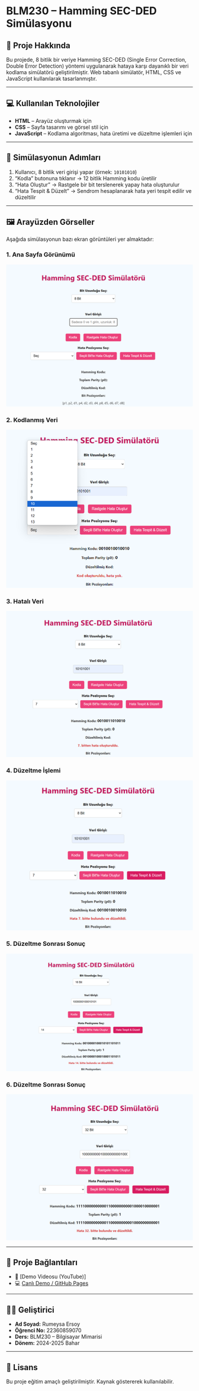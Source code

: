 # BLM230 – Hamming SEC-DED Simülasyonu

## 📌 Proje Hakkında

Bu projede, 8 bitlik bir veriye Hamming SEC-DED (Single Error Correction, Double Error Detection) yöntemi uygulanarak hataya karşı dayanıklı bir veri kodlama simülatörü geliştirilmiştir. Web tabanlı simülatör, HTML, CSS ve JavaScript kullanılarak tasarlanmıştır.

---

## 💻 Kullanılan Teknolojiler

- **HTML** – Arayüz oluşturmak için  
- **CSS** – Sayfa tasarımı ve görsel stil için  
- **JavaScript** – Kodlama algoritması, hata üretimi ve düzeltme işlemleri için  

---

## 🔄 Simülasyonun Adımları

1. Kullanıcı, 8 bitlik veri girişi yapar (örnek: `10101010`)
2. “Kodla” butonuna tıklanır → 12 bitlik Hamming kodu üretilir
3. “Hata Oluştur” → Rastgele bir bit terslenerek yapay hata oluşturulur
4. “Hata Tespit & Düzelt” → Sendrom hesaplanarak hata yeri tespit edilir ve düzeltilir

---

## 🖼️ Arayüzden Görseller

Aşağıda simülasyonun bazı ekran görüntüleri yer almaktadır:

### 1. Ana Sayfa Görünümü
![Ana Sayfa](resimler/foto1.png)

### 2. Kodlanmış Veri
![Kodlanmış Veri](resimler/foto2.png)

### 3. Hatalı Veri
![Hatalı Veri](resimler/foto3.png)

### 4. Düzeltme İşlemi
![Düzeltme 1](resimler/foto4.png)

### 5. Düzeltme Sonrası Sonuç
![Düzeltme 2](resimler/foto5.png)

### 6. Düzeltme Sonrası Sonuç
![Düzeltme 2](resimler/foto6.png)

  
---

## 🔗 Proje Bağlantıları

- 🎥 [Demo Videosu (YouTube)] 
- 💻 [Canlı Demo / GitHub Pages](https://rumeysaersoyy.github.io/hamming-sec-ded)

---

## 👩‍💻 Geliştirici

- **Ad Soyad:** Rumeysa Ersoy  
- **Öğrenci No:** 22360859070  
- **Ders:** BLM230 – Bilgisayar Mimarisi  
- **Dönem:** 2024-2025 Bahar  

---

## 📃 Lisans

Bu proje eğitim amaçlı geliştirilmiştir. Kaynak göstererek kullanılabilir.
